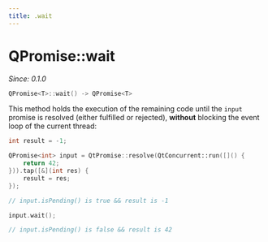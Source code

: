 ```yaml
---
title: .wait
---
```


# QPromise::wait

*Since: 0.1.0*

```cpp
QPromise<T>::wait() -> QPromise<T>
```

This method holds the execution of the remaining code until the `input` promise is resolved (either fulfilled or rejected), **without** blocking the event loop of the current thread:

```cpp
int result = -1;

QPromise<int> input = QtPromise::resolve(QtConcurrent::run([]() {
    return 42;
})).tap([&](int res) {
    result = res;
});

// input.isPending() is true && result is -1

input.wait();

// input.isPending() is false && result is 42
```
